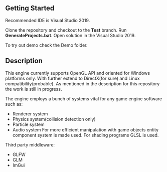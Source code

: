 ## Getting Started
Recommended IDE is Visual Studio 2019.

Clone the repository and checkout to the **Test** branch. Run **GenerateProjects.bat**. Open solution in the Visual Studio 2019.

To try out demo check the Demo folder.

## Description
This engine currently supports OpenGL API and oriented for Windows platforms only. With further extend to DirectX(for sure) and Linux compatibility(probable). As mentioned in the description for this repository the work is still in progress.

The engine employs a bunch of systems vital for any game engine software such as:
- Renderer system
- Physics system(collision detection only)
- Particle system
- Audio system
For more efficient manipulation with game objects entity component system is made used. For shading programs GLSL is used.

Third party middleware:
- GLFW
- GLM
- ImGui
